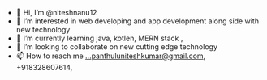 - 👋 Hi, I’m @niteshnanu12
- 👀 I’m interested in web developing and app development along side with new technology 
- 🌱 I’m currently learning java, kotlen, MERN stack ,
- 💞️ I’m looking to collaborate on new cutting edge technology 
- 📫 How to reach me ...panthuluniteshkumar@gmail.com, +918328607614,

<!---
niteshnanu12/niteshnanu12 is a ✨ special ✨ repository because its `README.md` (this file) appears on your GitHub profile.
You can click the Preview link to take a look at your changes.
--->
